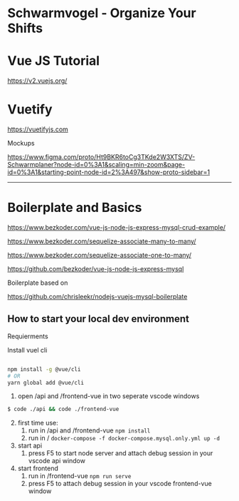 # Schwarmvogel - Organize Your Shifts

# Vue JS Tutorial

https://v2.vuejs.org/

 # Vuetify

https://vuetifyjs.com 

Mockups

https://www.figma.com/proto/Ht9BKR6toCg3TKde2W3XTS/ZV-Schwarmplaner?node-id=0%3A1&scaling=min-zoom&page-id=0%3A1&starting-point-node-id=2%3A497&show-proto-sidebar=1



-------------------
# Boilerplate and Basics

https://www.bezkoder.com/vue-js-node-js-express-mysql-crud-example/

https://www.bezkoder.com/sequelize-associate-many-to-many/

https://www.bezkoder.com/sequelize-associate-one-to-many/

https://github.com/bezkoder/vue-js-node-js-express-mysql

Boilerplate based on

https://github.com/chrisleekr/nodejs-vuejs-mysql-boilerplate

## How to start your local dev environment

Requierments

Install vuel cli 
```sh 

npm install -g @vue/cli
# OR
yarn global add @vue/cli

```
1. open /api and /frontend-vue in two seperate vscode windows

```sh
$ code ./api && code ./frontend-vue
```

2. first time use:
   1. run in /api and /frontend-vue  `npm install `
   2. run in /   `docker-compose -f docker-compose.mysql.only.yml up -d`
3. start api
    1. press F5 to start node server and attach debug session in your vscode api window
4. start frontend
    1. run in /frontend-vue `npm run serve` 
    2. press F5 to attach debug session in your vscode frontend-vue window

